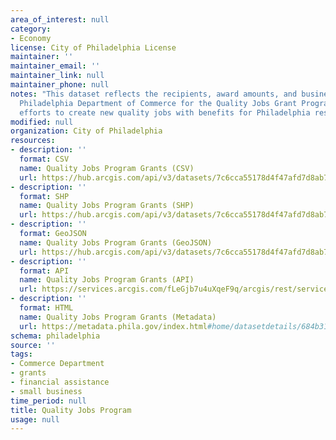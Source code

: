 ```yaml
---
area_of_interest: null
category:
- Economy
license: City of Philadelphia License
maintainer: ''
maintainer_email: ''
maintainer_link: null
maintainer_phone: null
notes: "This dataset reflects the recipients, award amounts, and business sites for grant money disbursed by the PIDC and the
  Philadelphia Department of Commerce for the Quality Jobs Grant Program. Eligible for-profit businesses are awarded for their
  efforts to create new quality jobs with benefits for Philadelphia residents."
modified: null
organization: City of Philadelphia
resources:
- description: ''
  format: CSV
  name: Quality Jobs Program Grants (CSV)
  url: https://hub.arcgis.com/api/v3/datasets/7c6cca55178d4f47afd7d8ab762fe522_0/downloads/data?format=csv&spatialRefId=3857&where=1%3D1
- description: ''
  format: SHP
  name: Quality Jobs Program Grants (SHP)
  url: https://hub.arcgis.com/api/v3/datasets/7c6cca55178d4f47afd7d8ab762fe522_0/downloads/data?format=shp&spatialRefId=3857&where=1%3D1
- description: ''
  format: GeoJSON
  name: Quality Jobs Program Grants (GeoJSON)
  url: https://hub.arcgis.com/api/v3/datasets/7c6cca55178d4f47afd7d8ab762fe522_0/downloads/data?format=geojson&spatialRefId=4326&where=1%3D1
- description: ''
  format: API
  name: Quality Jobs Program Grants (API)
  url: https://services.arcgis.com/fLeGjb7u4uXqeF9q/arcgis/rest/services/quality_jobs_program/FeatureServer/0/query?outFields=*&where=1%3D1
- description: ''
  format: HTML
  name: Quality Jobs Program Grants (Metadata)
  url: https://metadata.phila.gov/index.html#home/datasetdetails/684b31d833f0be030453d9cb/representationdetails/684b31d933f0be030453d9da/
schema: philadelphia
source: ''
tags:
- Commerce Department
- grants
- financial assistance
- small business
time_period: null
title: Quality Jobs Program
usage: null
---
```


